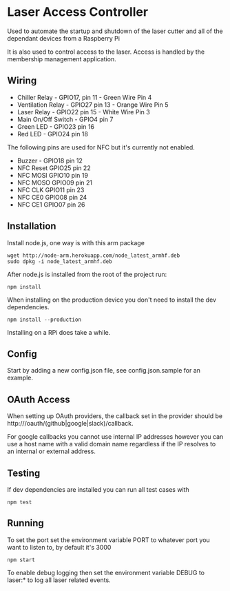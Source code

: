 # Laser Access Controller

Used to automate the startup and shutdown of the laser cutter and all of the dependant devices from a Raspberry Pi

It is also used to control access to the laser. Access is handled by the membership management application.

## Wiring

* Chiller Relay - GPIO17, pin 11 - Green Wire Pin 4
* Ventilation Relay - GPIO27 pin 13 - Orange Wire Pin 5
* Laser Relay - GPIO22 pin 15 - White Wire Pin 3
* Main On/Off Switch - GPIO4 pin 7
* Green LED - GPIO23 pin 16
* Red LED - GPIO24 pin 18

The following pins are used for NFC but it's currently not enabled.

* Buzzer - GPIO18 pin 12
* NFC Reset GPIO25 pin 22
* NFC MOSI GPIO10 pin 19
* NFC MOSO GPIO09 pin 21
* NFC CLK GPIO11 pin 23
* NFC CE0 GPIO08 pin 24
* NFC CE1 GPIO07 pin 26

## Installation

Install node.js, one way is with this arm package

    wget http://node-arm.herokuapp.com/node_latest_armhf.deb
    sudo dpkg -i node_latest_armhf.deb

After node.js is installed from the root of the project run:

    npm install

When installing on the production device you don't need to install the dev dependencies.

    npm install --production

Installing on a RPi does take a while.

## Config

Start by adding a new config.json file, see config.json.sample for an example.

## OAuth Access

When setting up OAuth providers, the callback set in the provider should be http://<host>/oauth/(github|google|slack)/callback.

For google callbacks you cannot use internal IP addresses however you can use a host name with a valid domain name regardless if
the IP resolves to an internal or external address.

## Testing

If dev dependencies are installed you can run all test cases with

    npm test

## Running

To set the port set the environment variable PORT to whatever port you want to listen to, by default it's 3000

    npm start

To enable debug logging then set the environment variable DEBUG to laser:* to log all laser related events.